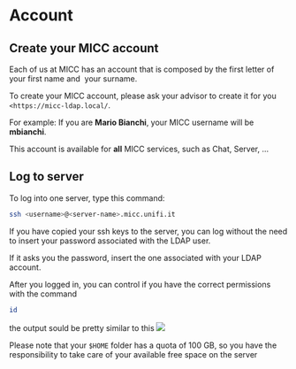 # Account

## Create your MICC account

Each of us at MICC has an account that is composed by the first letter of your first name and  your surname.

To create your MICC account, please ask your advisor to create it for you `<https://micc-ldap.local/`.


For example: If you are **Mario Bianchi**, your MICC username will be **mbianchi**.


This account is available for **all** MICC services, such as Chat, Server, …

## Log to server

To log into one server, type this command:

```bash
ssh <username>@<server-name>.micc.unifi.it
```


If you have copied your ssh keys to the server, you can log without the need to insert your password associated with the LDAP user.

If it asks you the password, insert the one associated with your LDAP account.


After you logged in, you can control if you have the correct permissions with the command

```bash
id
```

the output sould be pretty similar to this                   ![](https://lh5.googleusercontent.com/Zd2TdT2RILRG2-zLvZwpc_GkZlQRbc6-WjRwPuxVFuOuGQ6TG1wmtOlL71WcetR3FO-gQ0tRDCznTw-J0cuDdFS88A5o_QVG3-YWrqGFXkh2j7o_iBPiLrPKuOddVG6MmhqEGaGf)


Please note that your `$HOME` folder has a quota of 100 GB, so you have the responsibility to take care of your available free space on the server
